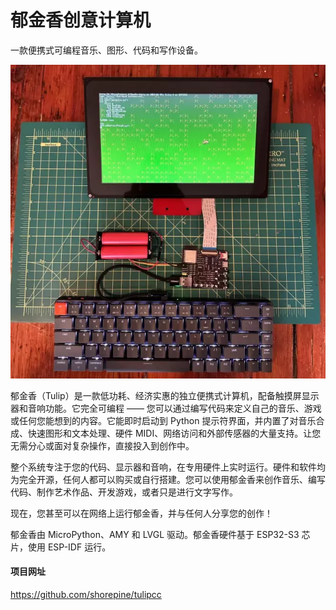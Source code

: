 # 郁金香创意计算机

一款便携式可编程音乐、图形、代码和写作设备。

![](tulip.webp)

郁金香（Tulip）是一款低功耗、经济实惠的独立便携式计算机，配备触摸屏显示器和音响功能。它完全可编程 —— 您可以通过编写代码来定义自己的音乐、游戏或任何您能想到的内容。它能即时启动到 Python 提示符界面，并内置了对音乐合成、快速图形和文本处理、硬件 MIDI、网络访问和外部传感器的大量支持。让您无需分心或面对复杂操作，直接投入到创作中。

整个系统专注于您的代码、显示器和音响，在专用硬件上实时运行。硬件和软件均为完全开源，任何人都可以购买或自行搭建。您可以使用郁金香来创作音乐、编写代码、制作艺术作品、开发游戏，或者只是进行文字写作。

现在，您甚至可以在网络上运行郁金香，并与任何人分享您的创作！

郁金香由 MicroPython、AMY 和 LVGL 驱动。郁金香硬件基于 ESP32-S3 芯片，使用 ESP-IDF 运行。

#### 项目网址
https://github.com/shorepine/tulipcc 

